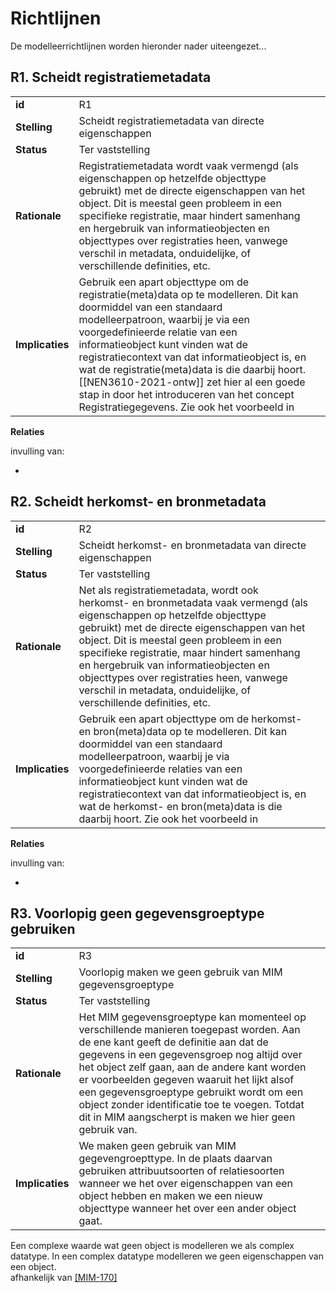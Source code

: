 # Richtlijnen

De modelleerrichtlijnen worden hieronder nader uiteengezet...

<!-- 
## **R1**. Elk informatiemodelelement verbinden aan een begrip

| | | |
|-|-|-|
| **id** | R1 |
| **Stelling** | Elk informatiemodelelement moet verbonden zijn met een begrip in het SOR begrippenkader |
| **Rationale** | Om samenhang te kunnen realiseren is het van belang dat begrijpt waar een informatieobject over gaat. Het is belangrijk om het soort onderwerp, gerepresenteerd door een objecttype, duidelijk te definiëren in de vorm van een begrip. Dit maat dat anderen kunnen begrijpen over wat voor soort objecten een obejcttype gaat. Hetzelfde geldt voor de eigenschappen van het objecttype. vindbaar maken. |
| **Implicaties** | Ieder modelelement moet verwijzen naar een begrip in het begrippenkader. |

**Relaties**

invulling van:
* TODO - principe nodig

* MIM?

**Voorbeelden**
TODO  -->
## **R1**. Scheidt registratiemetadata

| | | |
|-|-|-|
| **id** | R1 |
| **Stelling** | Scheidt <a>registratiemetadata</a> van <a>directe eigenschappen</a> |
| **Status** | Ter vaststelling |
| **Rationale** | <a>Registratiemetadata</a> wordt vaak vermengd (als eigenschappen op hetzelfde <a>objecttype</a> gebruikt) met de <a>directe eigenschappen</a> van het <a>object</a>. Dit is meestal geen probleem in een specifieke registratie, maar hindert <a>samenhang</a> en hergebruik van <a>informatieobjecten</a> en <a>objecttypes</a> over registraties heen, vanwege verschil in <a>metadata</a>, onduidelijke, of verschillende definities, etc.|
| **Implicaties** | Gebruik een apart <a>objecttype</a> om de registratie(meta)data op te modelleren. Dit kan doormiddel van een standaard modelleerpatroon, waarbij je via een voorgedefinieerde relatie van een <a>informatieobject</a> kunt vinden wat de registratiecontext van dat <a>informatieobject</a> is, en wat de registratie(meta)data is die daarbij hoort. [[NEN3610-2021-ontw]] zet hier al een goede stap in door het introduceren van het concept Registratiegegevens. Zie ook het voorbeeld in [](#p3-alleen-directe-eigenschappen) |

**Relaties**

invulling van:
* [](#p3-alleen-directe-eigenschappen)

## **R2**. Scheidt herkomst- en bronmetadata

| | | |
|-|-|-|
| **id** | R2 |
| **Stelling** | Scheidt herkomst- en bronmetadata van <a>directe eigenschappen</a> |
| **Status** | Ter vaststelling |
| **Rationale** | Net als registratiemetadata, wordt ook herkomst- en bronmetadata vaak vermengd (als eigenschappen op hetzelfde <a>objecttype</a> gebruikt) met de <a>directe eigenschappen</a> van het <a>object</a>. Dit is meestal geen probleem in een specifieke registratie, maar hindert <a>samenhang</a> en hergebruik van <a>informatieobjecten</a> en <a>objecttypes</a> over registraties heen, vanwege verschil in <a>metadata</a>, onduidelijke, of verschillende definities, etc.|
| **Implicaties** | Gebruik een apart <a>objecttype</a> om de herkomst- en bron(meta)data op te modelleren. Dit kan doormiddel van een standaard modelleerpatroon, waarbij je via voorgedefinieerde relaties van een <a>informatieobject</a> kunt vinden wat de registratiecontext van dat <a>informatieobject</a> is, en wat de herkomst- en bron(meta)data is die daarbij hoort. Zie ook het voorbeeld in [](#p3-alleen-directe-eigenschappen) |

**Relaties**

invulling van:
* [](#p3-alleen-directe-eigenschappen)

## **R3**. Voorlopig geen gegevensgroeptype gebruiken

| | | |
|-|-|-|
| **id** | R3 |
| **Stelling** | Voorlopig maken we geen gebruik van MIM gegevensgroeptype |
| **Status** | Ter vaststelling |
| **Rationale** | Het MIM gegevensgroeptype kan momenteel op verschillende manieren toegepast worden. Aan de ene kant geeft de definitie aan dat de <a>gegevens</a> in een gegevensgroep nog altijd over het <a>object</a> zelf gaan, aan de andere kant worden er voorbeelden <a>gegeven</a> waaruit het lijkt alsof een gegevensgroeptype gebruikt wordt om een <a>object</a> zonder identificatie toe te voegen. Totdat dit in MIM aangscherpt is maken we hier geen gebruik van. |
| **Implicaties** | We maken geen gebruik van MIM gegevengroepttype. In de plaats daarvan gebruiken attribuutsoorten of relatiesoorten wanneer we het over eigenschappen van een object hebben en maken we een nieuw <a>objecttype</a> wanneer het over een ander <a>object</a> gaat. |

<!-- **Relaties**

**Voorbeelden**
TODO  -->

<aside class="note">
  Een complexe waarde wat geen object is modelleren we als complex datatype. In een complex datatype modelleren we geen eigenschappen van een object.
</aside>

<aside class="issue">
  afhankelijk van <a href="https://github.com/Geonovum/MIM-Werkomgeving/issues/170">[MIM-170]</a>
</aside>



<!-- ## **RX**. Beperk het gebruik van abstracte constructen die interoperabiliteit in de weg kunnen staan

Gekeken moet worden of bepaalde modelleerconstructen niet een belemmering vormen voor de technische implementaties van het model, aangezien dit gevolgen kan hebben voor het uitwisselen van informatie. -->
